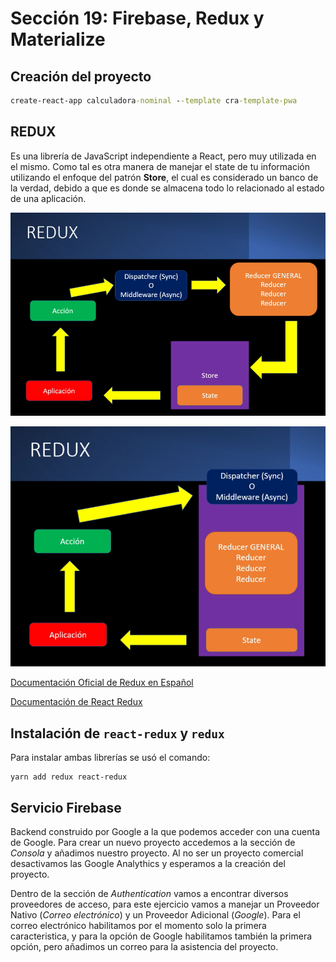 # Sección 19: Firebase, Redux y Materialize

## Creación del proyecto

```cmd
create-react-app calculadora-nominal --template cra-template-pwa
```

## REDUX

Es una librería de JavaScript independiente a React, pero muy utilizada en el mismo. Como tal es otra manera de manejar el state de tu información utilizando el enfoque del patrón **Store**, el cual es considerado un banco de la verdad, debido a que es donde se almacena todo lo relacionado al estado de una aplicación.

![r1](img/redux_simple.png)

![r2](img/redux_patron_store.png)

[Documentación Oficial de Redux en Español](https://es.redux.js.org/)

[Documentación de React Redux](https://react-redux.js.org/)

## Instalación de `react-redux` y `redux`

Para instalar ambas librerías se usó el comando:

```yarn
yarn add redux react-redux
```

## Servicio Firebase

Backend construido por Google a la que podemos acceder con una cuenta de Google. Para crear un nuevo proyecto accedemos a la sección de *Consola* y añadimos nuestro proyecto. Al no ser un proyecto comercial desactivamos las Google Analythics y esperamos a la creación del proyecto.

Dentro de la sección de *Authentication* vamos a encontrar diversos proveedores de acceso, para este ejercicio vamos a manejar un Proveedor Nativo (*Correo electrónico*) y un Proveedor Adicional (*Google*). Para el correo electrónico habilitamos por el momento solo la primera caracteristica, y para la opción de Google habilitamos también la primera opción, pero añadimos un correo para la asistencia del proyecto.
